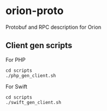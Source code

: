 # orion-proto
Protobuf and RPC description for Orion

## Client gen scripts

For PHP
```
cd scripts
./php_gen_client.sh
```

For Swift
```
cd scripts
./swift_gen_client.sh
```